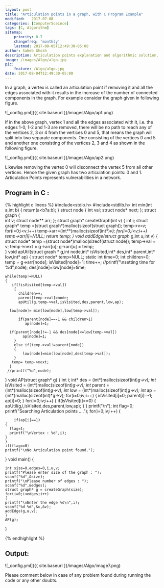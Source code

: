 ```yaml
---
layout: post
title: "Articulation points in a graph, with C Program Example"
modified:   2017-07-08
categories: [ComputerSceince]
tags: [C, Algorithm]
sitemap:
    priority: 0.7
    changefreq: 'monthly'
    lastmod: 2017-08-05T12:49:30-05:00
author: Saheb Ghosh
description: Articulation points explanation and algorithmic solution. C Program example of how to find Articulation points in a graph.
image: /images/Algo/algo.jpg
pic:
    feature: /Algo/algo.jpg
date: 2017-08-04T12:49:30-05:00
---
```

In a graph, a vertex is called an articulation point if removing it and all the edges associated with it results in the increase of the number of connected components in the graph. For example consider the graph given in following figure.

![_config.yml]({{ site.baseurl }}/images/Algo/ap1.png)

If in the above graph, vertex 1 and all the edges associated with it, i.e. the edges 1-0, 1-2 and 1-3 are removed, there will be no path to reach any of the vertices 2, 3 or 4 from the vertices 0 and 5, that means the graph will split into two separate components. One consisting of the vertices 0 and 5 and another one consisting of the vertices 2, 3 and 4 as shown in the following figure.

![_config.yml]({{ site.baseurl }}/images/Algo/ap2.png)

Likewise removing the vertex 0 will disconnect the vertex 5 from all other vertices. Hence the given graph has two articulation points: 0 and 1.
Articulation Points represents vulnerabilities in a network. 


## Program in C :

{% highlight c lineos %}
#include<stdio.h>
#include<stdlib.h>
int min(int a,int b)
{
    return(a<b?a:b);
}
struct node
{
 int val;
 struct node* next;
};
struct graph
{   
 int v;
 struct node** arr;
};
struct graph* createGraph(int v)
{
    int i;
    struct graph* temp =(struct graph*)malloc(sizeof(struct graph));
    temp->v=v;
    for(i=0;i<v;i++)
     temp->arr=(int**)malloc(sizeof(int*)*v);
    for(i=0;i<v;i++)
     temp->arr[i]=NULL;
    return temp;
}
void addEdge(struct graph* g,int u,int v)
{
    struct node* temp =(struct node*)malloc(sizeof(struct node));
    temp->val = v;
    temp->next = g->arr[u];
    g->arr[u] = temp;     
}
void apUtil(struct graph * g,int node,int* isVisited,int* des,int* parent,int* low,int* ap)
{
    struct node* temp=NULL;
    static int time=0;
    int children=0;
    temp = g->arr[node];
    isVisited[node]=1;
    time++;
    //printf("\nsetting time for %d",node);
    des[node]=low[node]=time;

    while(temp!=NULL)
    {       
       if(!isVisited[temp->val])
        {
          children++;
          parent[temp->val]=node;
          apUtil(g,temp->val,isVisited,des,parent,low,ap);

      low[node]= min(low[node],low[temp->val]);

          if(parent[node]==-1 && children>1)
             ap[node]=1;

      if(parent[node]!=-1 && des[node]<=low[temp->val])
            ap[node]=1;           
        }    
        else if(temp->val!=parent[node])
        {
            low[node]=min(low[node],des[temp->val]);
        }
       temp= temp->next;
      }
     //printf("%d",node);
}
void AP(struct graph* g)
{
    int i;
    int* des = (int*)malloc(sizeof(int)*g->v);
    int* isVisited = (int*)malloc(sizeof(int)*g->v);
    int* parent = (int*)malloc(sizeof(int)*g->v);
    int* low = (int*)malloc(sizeof(int)*g->v);
    int* ap = (int*)malloc(sizeof(int)*g->v);
    for(i=0;i<g->v;i++)
    {
        isVisited[i]=0;
        parent[i]=-1;
        ap[i]=0;
    }
    for(i=0;i<g->v;i++)
    {
        if(isVisited[i]==0)
        {
            apUtil(g,i,isVisited,des,parent,low,ap);
        }
    }
    printf("\n");
    int flag=0;
    printf("Searching Articulation points ....");
    for(i=0;i<g->v;i++)
    {
       
        if(ap[i]==1)
	{
	  flag=1;
	  printf("\nVertex : %d",i);
	}
    }
    if(flag==0)
	printf("\nNo Articulation point found.");
}
void main()
{
    
    int size=0,edges=0,i,u,v;
    printf("Please enter size of the graph : ");
    scanf("%d",&size);
    printf("\nPlease number of edges : ");
    scanf("%d",&edges);
    struct graph* g = createGraph(size);
    for(i=0;i<edges;i++)
    {
	printf("\nEnter the edge %d\n",i);
  	scanf("%d %d",&u,&v);
	addEdge(g,u,v);
    }
    AP(g);
}   


{% endhighlight %}


## Output:


![_config.yml]({{ site.baseurl }}/images/Algo/image7.png)



Please comment below in case of any problem found during running the code or any other doubts.

